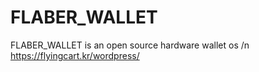 # FLABER_WALLET

FLABER_WALLET is an open source hardware wallet os
/n https://flyingcart.kr/wordpress/
